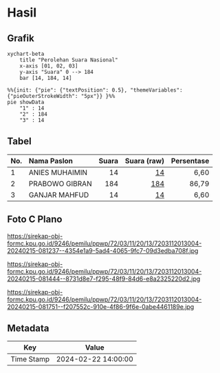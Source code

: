 # Hasil

## Grafik

```mermaid
xychart-beta
    title "Perolehan Suara Nasional"
    x-axis [01, 02, 03]
    y-axis "Suara" 0 --> 184
    bar [14, 184, 14]
```

```mermaid
%%{init: {"pie": {"textPosition": 0.5}, "themeVariables": {"pieOuterStrokeWidth": "5px"}} }%%
pie showData
    "1" : 14
    "2" : 184
    "3" : 14
```

## Tabel

| No. | Nama Paslon    | Suara | Suara (raw) | Persentase |
|:--- |:-------------- | -----:| -----------:| ----------:|
| 1   | ANIES MUHAIMIN | 14    | [14][p-1]   | 6,60       |
| 2   | PRABOWO GIBRAN | 184   | [184][p-2]  | 86,79      |
| 3   | GANJAR MAHFUD  | 14    | [14][p-3]   | 6,60       |


[p-1]: https://github.com/gigit-pemilu/pemilu-2024/blob/main/pilpres/hitung-suara/sub/72-sulawesi-tengah/sub/03-donggala/sub/11-sirenja/sub/2013-ujumbou-/sub/004-tps/sub/paslon-1.txt
[p-2]: https://github.com/gigit-pemilu/pemilu-2024/blob/main/pilpres/hitung-suara/sub/72-sulawesi-tengah/sub/03-donggala/sub/11-sirenja/sub/2013-ujumbou-/sub/004-tps/sub/paslon-2.txt
[p-3]: https://github.com/gigit-pemilu/pemilu-2024/blob/main/pilpres/hitung-suara/sub/72-sulawesi-tengah/sub/03-donggala/sub/11-sirenja/sub/2013-ujumbou-/sub/004-tps/sub/paslon-3.txt

## Foto C Plano

https://sirekap-obj-formc.kpu.go.id/9246/pemilu/ppwp/72/03/11/20/13/7203112013004-20240215-081237--4354e1a9-5ad4-4065-9fc7-09d3edba708f.jpg

https://sirekap-obj-formc.kpu.go.id/9246/pemilu/ppwp/72/03/11/20/13/7203112013004-20240215-081444--8731d8e7-f295-48f9-84d6-e8a2325220d2.jpg

https://sirekap-obj-formc.kpu.go.id/9246/pemilu/ppwp/72/03/11/20/13/7203112013004-20240215-081751--f207552c-910e-4f86-9f6e-0abe4461189e.jpg


## Metadata

| Key        | Value               |
| ---------- | ------------------- |
| Time Stamp | 2024-02-22 14:00:00 |



